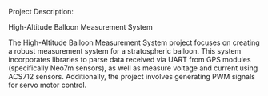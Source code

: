 Project Description:

High-Altitude Balloon Measurement System

The High-Altitude Balloon Measurement System project focuses on creating a robust measurement system for a stratospheric balloon. This system incorporates libraries to parse data received via UART from GPS modules (specifically Neo7m sensors), as well as measure voltage and current using ACS712 sensors. Additionally, the project involves generating PWM signals for servo motor control.


